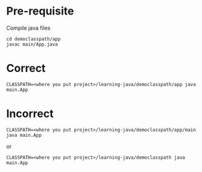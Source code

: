 
# Pre-requisite
Compile java files
```
cd democlasspath/app
javac main/App.java
```

# Correct
```
CLASSPATH=<where you put project>/learning-java/democlasspath/app java main.App
```

# Incorrect
```
CLASSPATH=<where you put project>/learning-java/democlasspath/app/main java main.App
```
or
```
CLASSPATH=<where you put project>/learning-java/democlasspath java main.App
```
